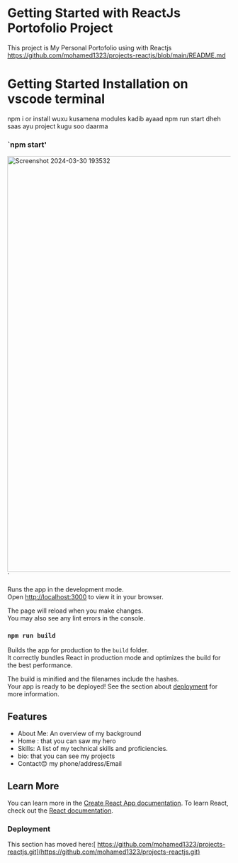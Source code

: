 # Getting Started with  ReactJs Portofolio Project 

This project is My Personal Portofolio using  with Reactjs
https://github.com/mohamed1323/projects-reactjs/blob/main/README.md


# Getting Started Installation on vscode terminal

npm i or install wuxu kusamena modules kadib ayaad npm run start dheh saas ayu project kugu soo daarma
### `npm start'
<img width="938" alt="Screenshot 2024-03-30 193532" src="https://github.com/mohamed1323/projects-reactjs/assets/114732963/2ec23027-5df1-45b3-8a5a-8a4e3c880e6d">
`


Runs the app in the development mode.\
Open [http://localhost:3000](http://localhost:3000) to view it in your browser.

The page will reload when you make changes.\
You may also see any lint errors in the console.

### `npm run build`
Builds the app for production to the `build` folder.\
It correctly bundles React in production mode and optimizes the build for the best performance.

The build is minified and the filenames include the hashes.\
Your app is ready to be deployed!
See the section about [deployment](https://github.com/mohamed1323/projects-reactjs.git) for more information.

## Features
- About Me: An overview of my background
- Home : that you can saw my hero
- Skills: A list of my technical skills and proficiencies.
- bio: that you can see my projects 
- Contact😊 my phone/address/Email

## Learn More

You can learn more in the [Create React App documentation](https://github.com/mohamed1323/projects-reactjs.git).
To learn React, check out the [React documentation](https://reactjs.org/).


### Deployment

This section has moved here:[ https://github.com/mohamed1323/projects-reactjs.git](https://github.com/mohamed1323/projects-reactjs.git)






